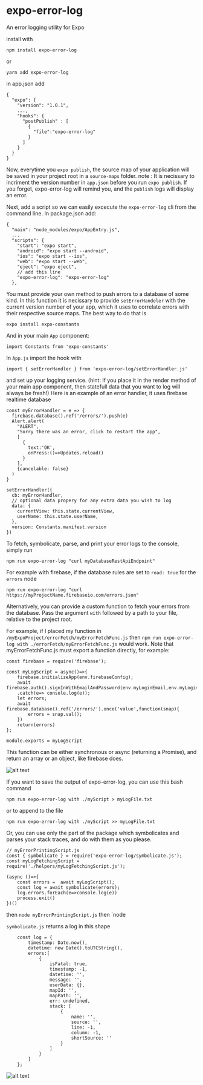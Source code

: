 # expo-error-log
An error logging utility for Expo

install with

```npm install expo-error-log```

or

```yarn add expo-error-log```

in app.json add
```
{
  "expo": {
    "version": "1.0.1",
    ...,
    "hooks": {
      "postPublish" : [
        {
          "file":"expo-error-log"
        }
      ]
    }
  }
}
```
Now, everytime you `expo publish`, the source map of your application will be saved in your project root in a `source-maps` folder.
note : It is necissary to incriment the version number in `app.json` before you run `expo publish`.
If you forget, expo-error-log will remind you, and the `publish` logs will display an error.

Next, add a script so we can easily excecute the `expo-error-log` cli from the command line.
In package.json add:
```
{
  "main": "node_modules/expo/AppEntry.js",
  ...
  "scripts": {
    "start": "expo start",
    "android": "expo start --android",
    "ios": "expo start --ios",
    "web": "expo start --web",
    "eject": "expo eject",
    // add this line
    "expo-error-log": "expo-error-log"
  },

```

You must provide your own method to push errors to a database of some kind.
In this function it is necissary to provide `setErrorHandeler` with the current version number of your app, which it uses to correlate errors with their respective source maps. The best way to do that is
```
expo install expo-constants
```
And in your main `App` component:
```
import Constants from 'expo-constants'
```

In `App.js` import the hook with

`import { setErrorHandler } from 'expo-error-log/setErrorHandler.js'`

and set up your logging service.
(hint: If you place it in the render method of your main app component, then statefull data that you want to log will always be fresh!)
Here is an example of an error handler, it uses firebase realtime database

```
const myErrorHandler = e => {
  firebase.database().ref('/errors/').push(e)
  Alert.alert(
    "ALERT", 
    "Sorry there was an error, click to restart the app",
    [
      {
        text:'OK',
        onPress:()=>Updates.reload()
      }
    ],
    {cancelable: false}
  )
}

setErrorHandler({
  cb: myErrorHandler,
  // optional data propery for any extra data you wish to log
  data: {
    currentView: this.state.currentView,
    userName: this.state.userName,
  },
  version: Constants.manifest.version
})
```

To fetch, symbolicate, parse, and print your error logs to the console, simply run

`npm run expo-error-log "curl myDatabaseRestApiEndpoint"`

For example with firebase, if the database rules are set to `read: true` for the `errors` node

`npm run expo-error-log "curl https://myProjectName.firebaseio.com/errors.json"`

Alternatively, you can provide a custom function to fetch your errors from the database.
Pass the argument `with` followed by a path to your file, relative to the project root.

For example, if I placed my function in `/myExpoProject/errorFetch/myErrorFetchFunc.js`
then `npm run expo-error-log with ./errorFetch/myErrorFetchFunc.js` would work.
Note that myErrorFetchFunc.js must export a function directly, for example:
```
const firebase = require('firebase');

const myLogScript = async()=>{
    firebase.initializeApp(env.firebaseConfig);
    await firebase.auth().signInWithEmailAndPassword(env.myLoginEmail,env.myLoginPassword)
    .catch(e=> console.log(e));
    let errors;
    await firebase.database().ref('/errors/').once('value',function(snap){
        errors = snap.val();
    })
    return(errors)
};

module.exports = myLogScript
```
This function can be either synchronous or async (returning a Promise), and return an array or an object, like firebase does.

![alt text](https://github.com/marchingband/expo-error-log/blob/master/screengrab.png?raw=true)

If you want to save the output of expo-error-log, you can use this bash command
```
npm run expo-error-log with ./myScript > myLogFile.txt
```
or to append to the file
```
npm run expo-error-log with ./myScript >> myLogFile.txt
```
Or, you can use only the part of the package which symbolicates and parses your stack traces, and do with them as you please.
```
// myErrorPrintingScript.js
const { symbolicate } = require('expo-error-log/symbolicate.js');
const myLogFetchingScript = require('./helpers/myLogFetchingScript.js');

(async ()=>{
    const errors =  await myLogScript();
    const log = await symbolicate(errors);
    log.errors.forEach(e=>console.log(e))
    process.exit()
})()
``` 
then `node myErrorPrintingScript.js`
then `node

`symbolicate.js` returns a log in this shape
```
    const log = {
        timestamp: Date.now(),
        datetime: new Date().toUTCString(),
        errors:[
            {
                isFatal: true,
                timestamp: -1,
                datetime: '',
                message: '',
                userData: {},
                mapId: '',
                mapPath: '',
                err: undefined,
                stack: [
                    {
                        name: '',
                        source: '',
                        line: -1,
                        column: -1,
                        shortSource: ''
                    }
                ]
            }
        ]
    };
```
![alt text](https://github.com/marchingband/expo-error-log/blob/master/screengrab2.png?raw=true)
